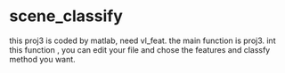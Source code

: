 # scene_classify
this proj3 is coded by matlab, need vl_feat.
the main function is proj3.
int this function , you can edit your file and chose the features and classfy method you want.

